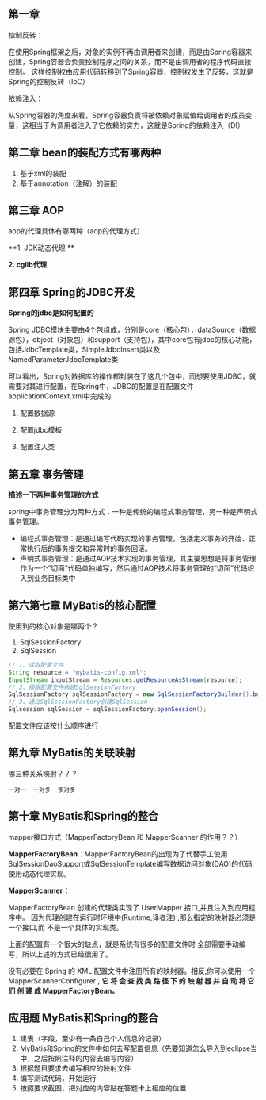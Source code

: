 ##  第一章

控制反转：

在使用Spring框架之后，对象的实例不再由调用者来创建，而是由Spring容器来创建，Spring容器会负责控制程序之间的关系，而不是由调用者的程序代码直接控制。
这样控制权由应用代码转移到了Spring容器，控制权发生了反转，这就是Spring的控制反转（IoC）

依赖注入：

从Spring容器的角度来看，Spring容器负责将被依赖对象赋值给调用者的成员变量，这相当于为调用者注入了它依赖的实力，这就是Spring的依赖注入（DI）

##  第二章 bean的装配方式有哪两种

1. 基于xml的装配
2. 基于annotation（注解）的装配


##  第三章 AOP

aop的代理具体有哪两种（aop的代理方式）

**1. JDK动态代理 **

**2. cglib代理**

## 第四章 Spring的JDBC开发

**Spring的jdbc是如何配置的**

Spring JDBC模块主要由4个包组成，分别是core（核心包），dataSource（数据源包），object（对象包）和support（支持包），其中core包有jdbc的核心功能，包括JdbcTemplate类，SimpleJdbcInsert类以及NamedParameterJdbcTemplate类

可以看出，Spring对数据库的操作都封装在了这几个包中，而想要使用JDBC，就需要对其进行配置，在Spring中，JDBC的配置是在配置文件applicationContext.xml中完成的

1. 配置数据源

   <bean id = "dataSource" class="org.springframework.jdbc.xxxxxxxxx">

   <!-- 数据库驱动 -->

   <property name="driverClassName" value="com.mysql.jdbc.Driver"/>

   <!-- 连接数据库的url -->

   <property name="url" value="jdbc:mysql://localhost:3306/spring"/>

   <!-- 用户名 -->

   <property name="username" value="root"/>

   <!-- 密码 -->

   <property name="password" value="root"/>

   </bean>

2. 配置jdbc模板

   <bean id="jdbcTemplate" class="xxxxxx">

   <property name = "dataSource" ref="dataSource"/>

   </bean>

3. 配置注入类

   <bean id="xxx" class="xxx">

   <property name="jdbcTemplate" ref="jdbcTemplate" />

   </bean>



##  第五章 事务管理

**描述一下两种事务管理的方式**

spring中事务管理分为两种方式：一种是传统的编程式事务管理，另一种是声明式事务管理。

+ 编程式事务管理：是通过编写代码实现的事务管理，包括定义事务的开始、正常执行后的事务提交和异常时的事务回滚。
+ 声明式事务管理：是通过AOP技术实现的事务管理，其主要思想是将事务管理作为一个“切面”代码单独编写，然后通过AOP技术将事务管理的“切面”代码织入到业务目标类中

##  第六第七章 MyBatis的核心配置

使用到的核心对象是哪两个？

1. SqlSessionFactory
2. SqlSession



```Java
// 1、读取配置文件
String resource = "mybatis-config.xml";
InputStream inputStream = Resources.getResourceAsStream(resource);
// 2、根据配置文件构建SqlSessionFactory
SqlSessionFactory sqlSessionFactory = new SqlSessionFactoryBuilder().build(inputStream);
// 3、通过SqlSessionFactory创建SqlSession
Sqlsession sqlSession = sqlSessionFactory.openSession();
```

配置文件应该按什么顺序进行

##  第九章 MyBatis的关联映射

哪三种关系映射？？？

```
一对一  一对多  多对多
```



##  第十章 MyBatis和Spring的整合

mapper接口方式（MapperFactoryBean 和 MapperScanner  的作用？？）

**MapperFactoryBean**：MapperFactoryBean的出现为了代替手工使用SqlSessionDaoSupport或SqlSessionTemplate编写数据访问对象(DAO)的代码,使用动态代理实现。

**MapperScanner：**

MapperFactoryBean 创建的代理类实现了 UserMapper 接口,并且注入到应用程序中。 因为代理创建在运行时环境中(Runtime,译者注) ,那么指定的映射器必须是一个接口,而 不是一个具体的实现类。

上面的配置有一个很大的缺点，就是系统有很多的配置文件时 全部需要手动编写，所以上述的方式已经很用了。

没有必要在 Spring 的 XML 配置文件中注册所有的映射器。相反,你可以使用一个 MapperScannerConfigurer , **它 将 会 查 找 类 路 径 下 的 映 射 器 并 自 动 将 它 们 创 建 成 MapperFactoryBean。**

##  应用题  MyBatis和Spring的整合

1. 建表（字段，至少有一条自己个人信息的记录）
2. MyBatis和Spring的文件中如何去写配置信息（先要知道怎么导入到eclipse当中，之后按照注释的内容去编写内容）
3. 根据题目要求去编写相应的映射文件
4. 编写测试代码，开始运行
5. 按照要求截图，把对应的内容贴在答题卡上相应的位置

